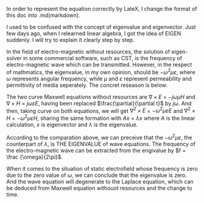 In order to represent the equation correctly by LateX, I change the format of this doc into .md(markdown).

I used to be confused with the concept of eigenvalue and eigenvector. Just few days ago, when I relearned linear algebra, I got the idea of EIGEN suddenly. I will try to explain it clearly step by step.

In the field of electro-magnetic without resources, the solution of eigen-solver in some commercial software, such as CST, is the frequency of electro-magnetic wave which can be transmitted. However, in the respect of mathmatics, the eigenvalue, in my own opinion, should be $-\omega^2\mu\varepsilon$, where $\omega$ represents angular frequency, while $\mu$ and $\varepsilon$ represent permeability and permittivity of media seperately. The concret reseason is below.

The two curve Maxwell equations without resources are $\nabla\times E$ = $-j\omega\mu H$ and $\nabla\times H$ = $j\omega\varepsilon E$, having been replaced $\frac{\partial}{\partial t}$ by $j\omega$. And then, taking curve on both equations, we will get $\nabla^2\times E$ = $-\omega^2\mu\varepsilon E$ and $\nabla^2\times H$ = $-\omega^2\mu\varepsilon H$, sharing the same formation with $Ax$ = $\lambda x$ where $A$ is the linear calculation, $x$ is eigenvector and $\lambda$ is the eigenvalue.

According to the comparation above, we can preceive that the $-\omega^2\mu\varepsilon$, the counterpart of $\lambda$, is THE EIGENVALUE of wave equations. The frequency of the electro-magnetic wave can be extracted from the engivalue by $f = \frac {\omega}{2\pi}$.

When it comes to the situation of static electrofield whose frequency is zero due to the zero value of $\omega$, we can conclude that the eigenvalue is zero. And the wave equation will degenerate to the Laplace equation, which can be deduced from Maxwell equation withouot resources and the change to time.
